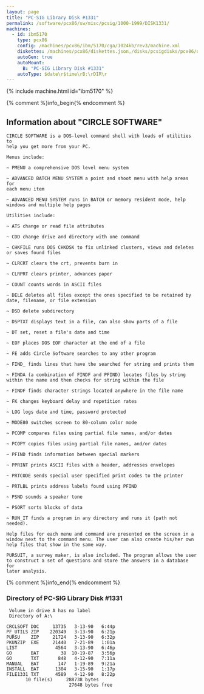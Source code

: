 ```yaml
---
layout: page
title: "PC-SIG Library Disk #1331"
permalink: /software/pcx86/sw/misc/pcsig/1000-1999/DISK1331/
machines:
  - id: ibm5170
    type: pcx86
    config: /machines/pcx86/ibm/5170/cga/1024kb/rev3/machine.xml
    diskettes: /machines/pcx86/diskettes.json,/disks/pcsigdisks/pcx86/diskettes.json
    autoGen: true
    autoMount:
      B: "PC-SIG Library Disk #1331"
    autoType: $date\r$time\rB:\rDIR\r
---
```


{% include machine.html id="ibm5170" %}

{% comment %}info_begin{% endcomment %}

## Information about "CIRCLE SOFTWARE"

    CIRCLE SOFTWARE is a DOS-level command shell with loads of utilities to
    help you get more from your PC.
    
    Menus include:
    
    ~ PMENU a comprehensive DOS level menu system
    
    ~ ADVANCED BATCH MENU SYSTEM a point and shoot menu with help areas for
    each menu item
    
    ~ ADVANCED MENU SYSTEM runs in BATCH or memory resident mode, help
    windows and multiple help pages
    
    Utilities include:
    
    ~ ATS change or read file attributes
    
    ~ CDD change drive and directory with one command
    
    ~ CHKFILE runs DOS CHKDSK to fix unlinked clusters, views and deletes
    or saves found files
    
    ~ CLRCRT clears the crt, prevents burn in
    
    ~ CLRPRT clears printer, advances paper
    
    ~ COUNT counts words in ASCII files
    
    ~ DELE deletes all files except the ones specified to be retained by
    date, filename, or file extension
    
    ~ DSD delete subdirectory
    
    ~ DSPTXT displays text in a file, can also show parts of a file
    
    ~ DT set, reset a file's date and time
    
    ~ EOF places DOS EOF character at the end of a file
    
    ~ FE adds Circle Software searches to any other program
    
    ~ FIND_ finds lines that have the searched for string and prints them
    
    ~ FINDA (a combination of FINDF and PFIND) locates files by string
    within the name and then checks for string within the file
    
    ~ FINDF finds character strings located anywhere in the file name
    
    ~ FK changes keyboard delay and repetition rates
    
    ~ LOG logs date and time, password protected
    
    ~ MODE80 switches screen to 80-column color mode
    
    ~ PCOMP compares files using partial file names, and/or dates
    
    ~ PCOPY copies files using partial file names, and/or dates
    
    ~ PFIND finds information between special markers
    
    ~ PPRINT prints ASCII files with a header, addresses envelopes
    
    ~ PRTCODE sends special user specified print codes to the printer
    
    ~ PRTLBL prints address labels found using PFIND
    
    ~ PSND sounds a speaker tone
    
    ~ PSORT sorts blocks of data
    
    ~ RUN_IT finds a program in any directory and runs it (path not needed).
    
    Help files for each menu and command are presented on the screen in a
    window next to the command menu. The user can also create his/her own
    help files that show in the same way.
    
    PURSUIT, a survey maker, is also included. The program allows the user
    to construct a set of questions and store the answers in a database for
    later analysis.
{% comment %}info_end{% endcomment %}


### Directory of PC-SIG Library Disk #1331

     Volume in drive A has no label
     Directory of A:\

    CRCLSOFT DOC     13735   3-13-90   6:44p
    PF_UTILS ZIP    220349   3-13-90   6:21p
    PURSU    ZIP     21724   3-13-90   6:32p
    PKUNZIP  EXE     21440   7-21-89   1:01a
    LIST              4564   3-13-90   6:46p
    GO       BAT        38  10-19-87   3:56p
    GO       TXT       848   4-12-90   7:11a
    MANUAL   BAT       147   1-19-89   9:21a
    INSTALL  BAT      1304   3-15-90   1:17p
    FILE1331 TXT      4589   4-12-90   8:22p
           10 file(s)     288738 bytes
                           27648 bytes free
